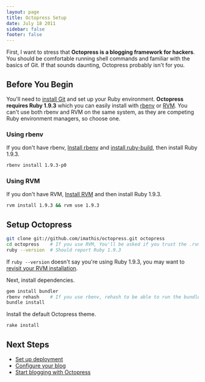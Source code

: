 ```yaml
---
layout: page
title: Octopress Setup
date: July 18 2011
sidebar: false
footer: false
---
```


First, I want to stress that **Octopress is a blogging framework for hackers**.
You should be comfortable running shell commands and familiar with the basics of Git.
If that sounds daunting, Octopress probably isn't for you.

## Before You Begin

You'll need to [install Git](http://git-scm.com/) and set up your Ruby environment.
**Octopress requires Ruby 1.9.3** which you can easily install with [rbenv](https://github.com/sstephenson/rbenv) or [RVM](http://rvm.beginrescueend.com).
You can't use both rbenv and RVM on the same system, as they are competing Ruby environment managers, so choose one.

### Using rbenv

If you don't have rbenv, [Install rbenv](https://github.com/sstephenson/rbenv#section_2) and [install ruby-build](https://github.com/sstephenson/ruby-build), then install Ruby 1.9.3.

```sh
rbenv install 1.9.3-p0
```

### Using RVM

If you don't have RVM, [Install RVM](/docs/setup/rvm) and then install Ruby 1.9.3.

```sh
rvm install 1.9.3 && rvm use 1.9.3
```


## Setup Octopress

```sh
git clone git://github.com/imathis/octopress.git octopress
cd octopress    # If you use RVM, You'll be asked if you trust the .rvmrc file (say yes).
ruby --version  # Should report Ruby 1.9.3
```

If `ruby --version` doesn't say you're using Ruby 1.9.3, you may want to [revisit your RVM installation](/docs/setup/rvm).

Next, install dependencies.

```sh
gem install bundler
rbenv rehash    # If you use rbenv, rehash to be able to run the bundle command
bundle install
```

Install the default Octopress theme.

``` sh
rake install
```

## Next Steps

- [Set up deployment](/docs/deploying)
- [Configure your blog](/docs/configuring)
- [Start blogging with Octopress](/docs/blogging)

